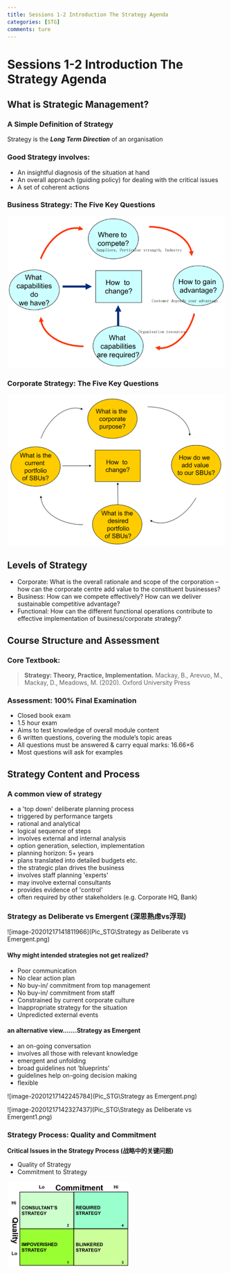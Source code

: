 ```yaml
---
title: Sessions 1-2 Introduction The Strategy Agenda
categories: [STG]
comments: ture
---
```

# Sessions 1-2 Introduction The Strategy Agenda

## What is Strategic Management? 

### A Simple Definition of Strategy
Strategy is the ***Long Term Direction*** of an organisation

### Good Strategy involves:
- An insightful diagnosis of the situation at hand
- An overall approach (guiding policy) for dealing with the critical issues 
- A set of coherent actions

### Business Strategy: The Five Key Questions
<img src="_posts\Pic_STG\Business Strategy - The Five Key Questions.png" alt="Business Strategy - The Five Key Questions" style="zoom:68%;" />

### Corporate Strategy: The Five Key Questions
<img src="Pic_STG\Corporate Strategy - Key Questions.png" alt="Business Strategy - The Five Key Questions" style="zoom:68%;" />

## Levels of Strategy

- Corporate:
	What is the overall rationale and scope of the corporation – how can the corporate centre add value to the constituent businesses?
- Business:
	How can we compete effectively? 
	How can we deliver sustainable competitive advantage?
- Functional:
	How can the different functional operations contribute to effective implementation of business/corporate strategy?

## Course Structure and Assessment
### Core Textbook:
> **Strategy: Theory, Practice, Implementation.** Mackay, B., Arevuo, M., Mackay, D., Meadows, M. (2020). Oxford University Press

### Assessment: 100% Final Examination
- Closed book exam 
- 1.5 hour exam
- Aims to test knowledge of overall module content
- 6 written questions, covering the module’s topic areas
- All questions must be answered & carry equal marks: 16.66×6
- Most questions will ask for examples

## Strategy Content and Process

### A common view of strategy

- a 'top down' deliberate planning process
- triggered by performance targets
- rational and analytical
- logical sequence of steps 
- involves external and internal analysis 
- option generation, selection, implementation
- planning horizon: 5+ years
- plans translated into detailed budgets etc.
- the strategic plan drives the business
- involves staff planning 'experts'
- may involve external consultants
- provides evidence of 'control'
- often required by other stakeholders (e.g. Corporate HQ, Bank)

### Strategy as Deliberate vs Emergent (深思熟虑vs浮现)

![image-20201217141811966](Pic_STG\Strategy as Deliberate vs Emergent.png)

#### Why might intended strategies not get realized?

- Poor communication
- No clear action plan
- No buy-in/ commitment from top management
- No buy-in/ commitment from staff
- Constrained by current corporate culture
- Inappropriate strategy for the situation
- Unpredicted external events

#### an alternative view…….Strategy as Emergent

- an on-going conversation
- involves all those with relevant knowledge
- emergent and unfolding
- broad guidelines not ‘blueprints’
- guidelines help on-going decision making
- flexible

![image-20201217142245784](Pic_STG\Strategy as Emergent.png)

![image-20201217142327437](Pic_STG\Strategy as Deliberate vs Emergent1.png)

### Strategy Process: Quality and Commitment

**Critical Issues in the Strategy Process (战略中的关键问题)**

- Quality of Strategy
- Commitment to Strategy

<img src="Pic_STG\Strategy Process - Quality and Commitment.png" alt="Strategy Process - Quality and Commitment" style="zoom:48%;" />
